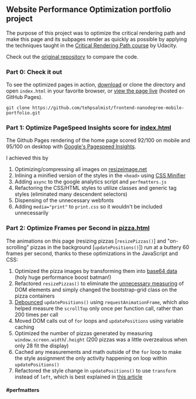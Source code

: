 ## Website Performance Optimization portfolio project

The purpose of this project was to optimize the critical rendering path and make this page and its subpages render as quickly as possible by applying the techniques taught in the [Critical Rendering Path course](https://www.udacity.com/course/ud884) by Udacity.

Check out the [original repository](https://github.com/udacity/frontend-nanodegree-mobile-portfolio) to compare the code.

### Part 0: Check it out

To see the optimized pages in action, [download](https://github.com/tehpsalmist/frontend-nanodegree-mobile-portfolio/archive/master.zip) or clone the directory and open `index.html` in your favorite browser, or [view the page live](https://tehpsalmist.github.io/frontend-nanodegree-mobile-portfolio/) (hosted on GitHub Pages).

`git clone https://github.com/tehpsalmist/frontend-nanodegree-mobile-portfolio.git`

### Part 1: Optimize PageSpeed Insights score for [index.html](https://tehpsalmist.github.io/frontend-nanodegree-mobile-portfolio/)

The Github Pages rendering of the home page scored 92/100 on mobile and 95/100 on desktop with [Google's Pagespeed Insights](https://developers.google.com/speed/pagespeed/insights/?url=https%3A%2F%2Ftehpsalmist.github.io%2Ffrontend-nanodegree-mobile-portfolio%2F&tab=mobile).

I achieved this by
1. Optimizing/compressing all images on [resizeimage.net](http://resizeimage.net)
1. Inlining a minified version of the styles in the `<head>` using [CSS Minifier](https://cssminifier.com/)
1. Adding `async` to the google analytics script and `perfmatters.js`
1. Refactoring the CSS/HTML styles to utilize classes and generic tag styles (eliminated many descendent selectors)
1. Dispensing of the unnecessary webfonts
1. Adding `media="print"` to `print.css` so it wouldn't be included unnecessarily

### Part 2: Optimize Frames per Second in [pizza.html](https://tehpsalmist.github.io/frontend-nanodegree-mobile-portfolio/views/pizza.html)

The animations on this page (resizing pizzas [`resizePizzas()`] and "on-scrolling" pizzas in the background [`updatePositions()`]) run at a buttery 60 frames per second, thanks to these optimizations in the JavaScript and CSS:

1. Optimized the pizza images by transforming them into [base64 data](https://www.base64-image.de/) (holy huge performance boost batman!)
1. Refactored `resizePizzas()` to eliminate the [unnecessary measuring](https://github.com/udacity/frontend-nanodegree-mobile-portfolio/blob/7565c82f222334c69ec0abd141ee1cc1f6f4622c/views/js/main.js#L425) of DOM elements and simply changed the bootstrap-grid class on the pizza containers
1. [Debounced](https://www.html5rocks.com/en/tutorials/speed/animations/) `updatePositions()` using `requestAnimationFrame`, which also helped measure the `scrollTop` only once per function call, rather than 200 times per call
1. Moved DOM calls out of `for` loops and `updatePositions` using variable caching
1. Optimized the number of pizzas generated by measuring `window.screen.width`/`.height` (200 pizzas was a little overzealous when only 28 fit the display)
1. Cached any measurements and math outside of the `for` loop to make the style assignment the only activity happening on loop within `updatePositions()`
1. Refactored the style change in `updatePositions()` to use `transform` instead of `left`, which is best explained in [this article](https://www.paulirish.com/2012/why-moving-elements-with-translate-is-better-than-posabs-topleft/)

#### #perfmatters